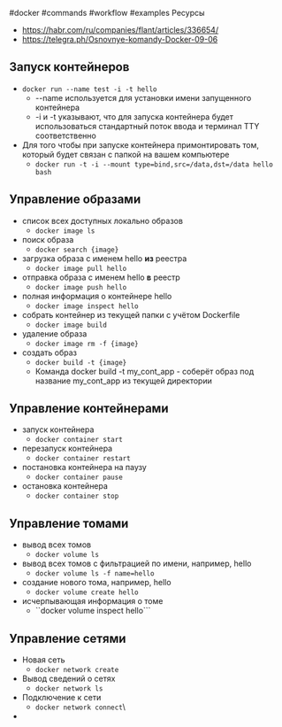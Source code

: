 #docker #commands #workflow #examples
Ресурсы
- https://habr.com/ru/companies/flant/articles/336654/
- https://telegra.ph/Osnovnye-komandy-Docker-09-06


## Запуск контейнеров
- ```docker run --name test -i -t hello```
	- --name используется для установки имени запущенного контейнера
	- -i и -t указывают, что для запуска контейнера будет использоваться стандартный поток ввода и терминал TTY соответственно
- Для того чтобы при запуске контейнера примонтировать том, который будет связан с папкой на вашем компьютере
	- ```docker run -t -i --mount type=bind,src=/data,dst=/data hello bash```

## Управление образами
- список всех доступных локально образов
	- ```docker image ls```
- поиск образа
	- `docker search {image}`
- загрузка образа с именем hello **из** реестра
	- ```docker image pull hello```
- отправка образа с именем hello **в** реестр
	- ```docker image push hello```
- полная информация о контейнере hello
	- ```docker image inspect hello```
- собрать контейнер из текущей папки с учётом Dockerfile
	- `docker image build`
- удаление образа
	- `docker image rm -f {image}`
- создать образ
	- `docker build -t {image}`
	-  Команда docker build -t my_cont_app  - соберёт образ под название my_cont_app из текущей директории



## Управление контейнерами
- запуск контейнера
	- ```docker container start```
- перезапуск контейнера
	- ```docker container restart```
- постановка контейнера на паузу
	- ```docker container pause```
- остановка контейнера
	- ```docker container stop```

## Управление томами
- вывод всех томов
	- ```docker volume ls```
- вывод всех томов с фильтрацией по имени, например, hello
	- ``docker volume ls -f name=hello``
- создание нового тома, например, hello
	- ``docker volume create hello``
- исчерпывающая информация о томе
	- ``docker volume inspect hello```

## Управление сетями
- Новая сеть
	- `docker network create`
- Вывод сведений о сетях
	- `docker network ls`
- Подключение к сети
	- `docker network connect`\
- 